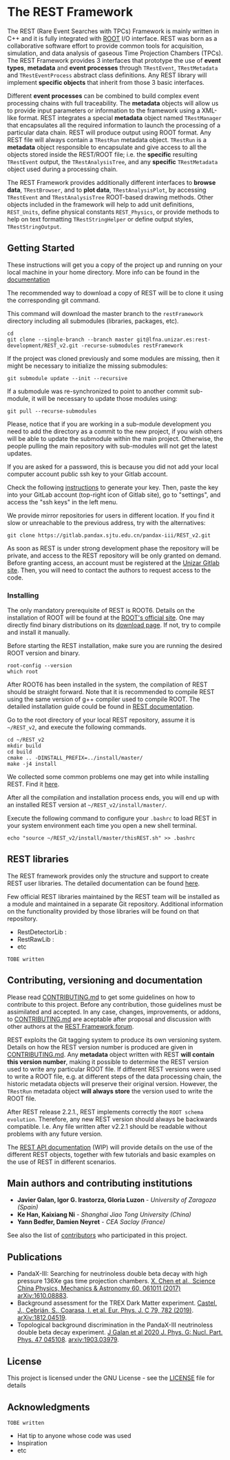 # The REST Framework

The REST (Rare Event Searches with TPCs) Framework is mainly written in C++ and it is fully integrated with [ROOT](https://root.cern.ch) I/O interface.
REST was born as a collaborative software effort to provide common tools for acquisition, simulation, and data analysis of gaseous Time Projection Chambers (TPCs).
The REST Framework provides 3 interfaces that prototype the use of **event types**, **metadata** and **event processes** through `TRestEvent`, `TRestMetadata` and `TRestEventProcess` abstract class definitions.
Any REST library will implement **specific objects** that inherit from those 3 basic interfaces. 

Different **event processes** can be combined to build complex event processing chains with full traceability. 
The **metadata** objects will allow us to provide input parameters or information to the framework using a XML-like format.
REST integrates a special **metadata** object named `TRestManager` that encapsulates all the required information to launch the processing of a particular data chain.
REST will produce output using ROOT format. Any REST file will always contain a `TRestRun` metadata object.
`TRestRun` is a **metadata** object responsible to encapsulate and give access to all the objects stored inside the REST/ROOT file; 
i.e. the **specific** resulting `TRestEvent` output, the `TRestAnalysisTree`, and any **specific** `TRestMetadata` object used during a processing chain.

The REST Framework provides additionally different interfaces to **browse data**, `TRestBrowser`, and to **plot data**, `TRestAnalysisPlot`, by accessing `TRestEvent` and `TRestAnalysisTree` ROOT-based drawing methods.
Other objects included in the framework will help to add unit definitions, `REST_Units`, define physical constants `REST_Physics`, or provide methods to help on text formatting `TRestStringHelper` or define output styles, `TRestStringOutput`.


## Getting Started

These instructions will get you a copy of the project up and running on your local machine in your home directory.
More info can be found in the [documentation](doc/Chapters/2-installing-rest.md) 

The recommended way to download a copy of REST will be to clone it using the corresponding git command.

This command will download the master branch to the `restFramework` directory including all submodules (libraries, packages, etc).

```
cd
git clone --single-branch --branch master git@lfna.unizar.es:rest-development/REST_v2.git -recurse-submodules restFramework 
```

If the project was cloned previously and some modules are missing, then it might be necessary to initialize the missing submodules:

```
git submodule update --init --recursive
```

If a submodule was re-synchronized to point to another commit sub-module, it will be necessary to update those modules using:

```
git pull --recurse-submodules
```

Please, notice that if you are working in a sub-module development you need to add the directory as a commit to the new project, if you wish others will be able to update the submodule within the main project. Otherwise, the people pulling the main repository with sub-modules will not get the latest updates.

If you are asked for a password, this is because you did not add your local computer account public ssh key to your Gitlab account. 

Check the following [instructions](https://git-scm.com/book/en/v2/Git-on-the-Server-Generating-Your-SSH-Public-Key) to generate your key.
Then, paste the key into your GitLab account (top-right icon of Gitlab site), go to "settings", and access the "ssh keys" in the left menu.

We provide mirror repositories for users in different location. If you find it slow or unreachable
to the previous address, try with the alternatives:

```
git clone https://gitlab.pandax.sjtu.edu.cn/pandax-iii/REST_v2.git
```

As soon as REST is under strong development phase the repository will be private, and access to the REST repository will be only granted on demand.
Before granting access, an account must be registered at the [Unizar Gitlab site](https://lfna.unizar.es). 
Then, you will need to contact the authors to request access to the code.

### Installing

The only mandatory prerequisite of REST is ROOT6. Details on the installation of ROOT will be found at the [ROOT's official site](https://root.cern.ch). 
One may directly find binary distributions on its [download page](https://root.cern.ch/downloading-root). 
If not, try to compile and install it manually.

Before starting the REST installation, make sure you are running the desired ROOT version and binary.

```
root-config --version
which root
```

After ROOT6 has been installed in the system, the compilation of REST should be straight forward. 
Note that it is recommended to compile REST using the same version of g++ compiler used to compile ROOT.
The detailed installation guide could be found in [REST documentation](doc/Chapters/2-installing-rest.md).

Go to the root directory of your local REST repository, assume it is `~/REST_v2`, and execute the following commands.

```
cd ~/REST_v2  
mkdir build
cd build
cmake .. -DINSTALL_PREFIX=../install/master/ 
make -j4 install
```

We collected some common problems one may get into while installing REST. Find it [here](doc/Chapters/2-installing-rest.md#trouble-shooting).

After all the compilation and installation process ends, you will end up with an installed REST version at `~/REST_v2/install/master/`.

Execute the following command to configure your `.bashrc` to load REST in your system environment each time you open a new shell terminal.

 ```
 echo "source ~/REST_v2/install/master/thisREST.sh" >> .bashrc
 ```

## REST libraries

The REST framework provides only the structure and support to create REST user libraries. 
The detailed documentation can be found [here](doc/Chapters/4-the-rest-framework.md). 

Few official REST libraries maintained by the REST team will be installed as a module and maintained in a separate Git repository.
Additional information on the functionality provided by those libraries will be found on that repository.

* RestDetectorLib : 
* RestRawLib : 
* etc

`TOBE written`

## Contributing, versioning and documentation

Please read [CONTRIBUTING.md](CONTRIBUTING.md) to get some guidelines on how to contribute to this project.
Before any contribution, those guidelines must be assimilated and accepted. 
In any case, changes, improvements, or addons, to [CONTRIBUTING.md](CONTRIBUTING.md) are aceptable after proposal and discussion with other authors at the [REST Framework forum](https://ezpc10.unizar.es/).

REST exploits the Git tagging system to produce its own versioning system. Details on how the REST version number is produced are given in [CONTRIBUTING.md](CONTRIBUTING.md).
Any **metadata** object written with REST **will contain this version number**, making it possible to determine the REST version used to write any particular ROOT file.
If different REST versions were used to write a ROOT file, e.g. at different steps of the data processing chain, the historic metadata objects will preserve their original version.
However, the `TRestRun` metadata object **will always store** the version used to write the ROOT file.

After REST release 2.2.1., REST implements correctly the `ROOT schema evolution`. Therefore, any new REST version should always be backwards compatible.
I.e. Any file written after v2.2.1 should be readable without problems with any future version.

The [REST API documentation](https://sultan.unizar.es/rest/) (WIP) will provide details on the use of the different REST objects, together with few tutorials and basic examples on the use of REST in different scenarios. 


## Main authors and contributing institutions

* **Javier Galan, Igor G. Irastorza, Gloria Luzon** - *University of Zaragoza (Spain)*
* **Ke Han, Kaixiang Ni** - *Shanghai Jiao Tong University (China)*
* **Yann Bedfer, Damien Neyret** - *CEA Saclay (France)*

See also the list of [contributors]() who participated in this project.

## Publications

- PandaX-III: Searching for neutrinoless double beta decay with high pressure 136Xe gas time projection chambers. [X. Chen et al., Science China Physics, Mechanics & Astronomy 60, 061011 (2017)](https://doi.org/10.1007/s11433-017-9028-0) [arXiv:1610.08883](https://arxiv.org/abs/1610.08883).
- Background assessment for the TREX Dark Matter experiment. [Castel, J., Cebrián, S., Coarasa, I. et al. Eur. Phys. J. C 79, 782 (2019)](https://doi.org/10.1140/epjc/s10052-019-7282-6). [arXiv:1812.04519](https://arxiv.org/abs/1812.04519).
- Topological background discrimination in the PandaX-III neutrinoless double beta decay experiment. [J Galan et al 2020 J. Phys. G: Nucl. Part. Phys. 47 045108](https://doi.org/10.1088/1361-6471/ab4dbe). [arxiv:1903.03979]( https://arxiv.org/abs/1903.03979).

## License

This project is licensed under the GNU License - see the [LICENSE](https://lfna.unizar.es/rest-development/REST_v2/blob/master/LICENCE) file for details

## Acknowledgments

`TOBE written`

* Hat tip to anyone whose code was used
* Inspiration
* etc

